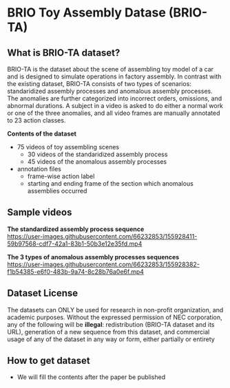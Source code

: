 # BRIO Toy Assembly Datase (BRIO-TA)
## What is BRIO-TA dataset?  
BRIO-TA is the dataset about the scene of assembling toy model of a car and is designed to simulate operations in factory assembly. 
In contrast with the existing dataset, BRIO-TA consists of two types of scenarios: standaridized assembly processes and anomalous assembly processes.
The anomalies are further categorized into incorrect orders, omissions, and abnormal durations. A subject in a video is asked to do either a normal work or one of the three anomalies, and all video frames are manually annotated to 23 action classes.

**Contents of the dataset**  
- 75 videos of toy assembling scenes
  - 30 videos of the standaridized assembly process
  - 45 videos of the anomalous assembly processes  
- annotation files
  - frame-wise action label
  - starting and ending frame of the section which anomalous assemblies occurred


## Sample videos
**The standardized assembly process sequence**  
https://user-images.githubusercontent.com/66232853/155928411-59b97568-cdf7-42a1-83b1-50b3e12e35fd.mp4  

**The 3 types of anomalous assembly processes sequences**  
https://user-images.githubusercontent.com/66232853/155928382-f1b54385-e6f0-483b-9a74-8c28b76a0e6f.mp4  




## Dataset License  
The datasets can ONLY be used for research in non-profit organization, and academic purposes.
Without the expressed permission of NEC corporation, any of the following will be **illegal**: redistribution (BRIO-TA dataset and its URL), generation of a new sequence from this dataset, and commercial usage of any of the dataset in any way or form, either partially or entirety


## How to get dataset
- We will fill the contents after the paper be published  




